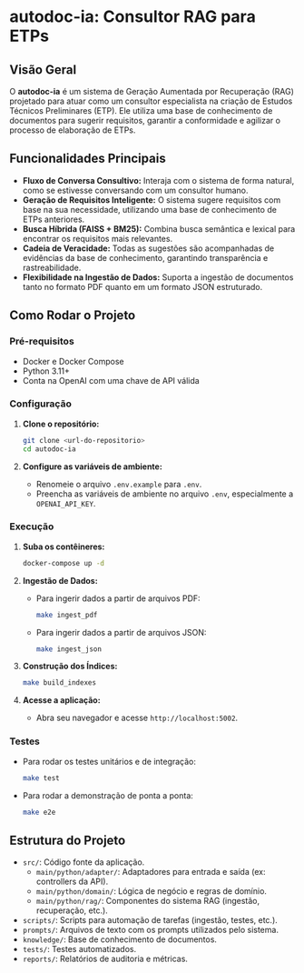 # autodoc-ia: Consultor RAG para ETPs

## Visão Geral

O **autodoc-ia** é um sistema de Geração Aumentada por Recuperação (RAG) projetado para atuar como um consultor especialista na criação de Estudos Técnicos Preliminares (ETP). Ele utiliza uma base de conhecimento de documentos para sugerir requisitos, garantir a conformidade e agilizar o processo de elaboração de ETPs.

## Funcionalidades Principais

- **Fluxo de Conversa Consultivo:** Interaja com o sistema de forma natural, como se estivesse conversando com um consultor humano.
- **Geração de Requisitos Inteligente:** O sistema sugere requisitos com base na sua necessidade, utilizando uma base de conhecimento de ETPs anteriores.
- **Busca Híbrida (FAISS + BM25):** Combina busca semântica e lexical para encontrar os requisitos mais relevantes.
- **Cadeia de Veracidade:** Todas as sugestões são acompanhadas de evidências da base de conhecimento, garantindo transparência e rastreabilidade.
- **Flexibilidade na Ingestão de Dados:** Suporta a ingestão de documentos tanto no formato PDF quanto em um formato JSON estruturado.

## Como Rodar o Projeto

### Pré-requisitos

- Docker e Docker Compose
- Python 3.11+
- Conta na OpenAI com uma chave de API válida

### Configuração

1.  **Clone o repositório:**
    ```bash
    git clone <url-do-repositorio>
    cd autodoc-ia
    ```

2.  **Configure as variáveis de ambiente:**
    - Renomeie o arquivo `.env.example` para `.env`.
    - Preencha as variáveis de ambiente no arquivo `.env`, especialmente a `OPENAI_API_KEY`.

### Execução

1.  **Suba os contêineres:**
    ```bash
    docker-compose up -d
    ```

2.  **Ingestão de Dados:**
    - Para ingerir dados a partir de arquivos PDF:
      ```bash
      make ingest_pdf
      ```
    - Para ingerir dados a partir de arquivos JSON:
      ```bash
      make ingest_json
      ```

3.  **Construção dos Índices:**
    ```bash
    make build_indexes
    ```

4.  **Acesse a aplicação:**
    - Abra seu navegador e acesse `http://localhost:5002`.

### Testes

- Para rodar os testes unitários e de integração:
  ```bash
  make test
  ```

- Para rodar a demonstração de ponta a ponta:
  ```bash
  make e2e
  ```

## Estrutura do Projeto

- `src/`: Código fonte da aplicação.
  - `main/python/adapter/`: Adaptadores para entrada e saída (ex: controllers da API).
  - `main/python/domain/`: Lógica de negócio e regras de domínio.
  - `main/python/rag/`: Componentes do sistema RAG (ingestão, recuperação, etc.).
- `scripts/`: Scripts para automação de tarefas (ingestão, testes, etc.).
- `prompts/`: Arquivos de texto com os prompts utilizados pelo sistema.
- `knowledge/`: Base de conhecimento de documentos.
- `tests/`: Testes automatizados.
- `reports/`: Relatórios de auditoria e métricas.
